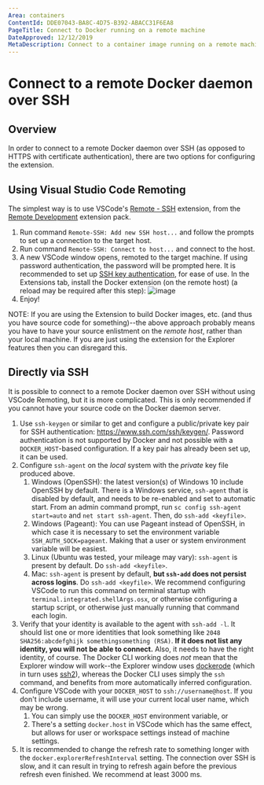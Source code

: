 ```yaml
---
Area: containers
ContentId: DDE07043-BA8C-4D75-B392-ABACC31F6EA8
PageTitle: Connect to Docker running on a remote machine
DateApproved: 12/12/2019
MetaDescription: Connect to a container image running on a remote machine, using Visual Studio Code.
---
```

# Connect to a remote Docker daemon over SSH

## Overview

In order to connect to a remote Docker daemon over SSH (as opposed to HTTPS with certificate authentication), there are two options for configuring the extension.

## Using Visual Studio Code Remoting

The simplest way is to use VSCode's [Remote - SSH](https://marketplace.visualstudio.com/items?itemName=ms-vscode-remote.remote-ssh) extension, from the [Remote Development](https://marketplace.visualstudio.com/items?itemName=ms-vscode-remote.vscode-remote-extensionpack) extension pack.

1. Run command `Remote-SSH: Add new SSH host...` and follow the prompts to set up a connection to the target host.
1. Run command `Remote-SSH: Connect to host...` and connect to the host.
1. A new VSCode window opens, remoted to the target machine. If using password authentication, the password will be prompted here. It is recommended to set up [SSH key authentication](https://www.ssh.com/ssh/public-key-authentication), for ease of use. In the Extensions tab, install the Docker extension (on the remote host) (a reload may be required after this step): 
![image](https://user-images.githubusercontent.com/36966225/66958480-3f280b80-f036-11e9-8d75-b4e55eb3913f.png)
1. Enjoy!

NOTE: If you are using the Extension to build Docker images, etc. (and thus you have source code for something)--the above approach probably means you have to have your source enlistment on the _remote host_, rather than your local machine. If you are just using the extension for the Explorer features then you can disregard this.

## Directly via SSH

It is possible to connect to a remote Docker daemon over SSH without using VSCode Remoting, but it is more complicated. This is only recommended if you cannot have your source code on the Docker daemon server.

1. Use `ssh-keygen` or similar to get and configure a public/private key pair for SSH authentication: https://www.ssh.com/ssh/keygen/. Password authentication is not supported by Docker and not possible with a `DOCKER_HOST`-based configuration. If a key pair has already been set up, it can be used.
1. Configure `ssh-agent` on the _local_ system with the _private_ key file produced above.
    1. Windows (OpenSSH): the latest version(s) of Windows 10 include OpenSSH by default. There is a Windows service, `ssh-agent` that is disabled by default, and needs to be re-enabled and set to automatic start. From an admin command prompt, run `sc config ssh-agent start=auto` and `net start ssh-agent`. Then, do `ssh-add <keyfile>`.
    1. Windows (Pageant): You can use Pageant instead of OpenSSH, in which case it is necessary to set the environment variable `SSH_AUTH_SOCK=pageant`. Making that a user or system environment variable will be easiest.
    1. Linux (Ubuntu was tested, your mileage may vary): `ssh-agent` is present by default. Do `ssh-add <keyfile>`.
    1. Mac: `ssh-agent` is present by default, **but `ssh-add` does not persist across logins**. Do `ssh-add <keyfile>`. We recommend configuring VSCode to run this command on terminal startup with `terminal.integrated.shellArgs.osx`, or otherwise configuring a startup script, or otherwise just manually running that command each login.
1. Verify that your identity is available to the agent with `ssh-add -l`. It should list one or more identities that look something like `2048 SHA256:abcdefghijk somethingsomething (RSA)`. **If it does not list any identity, you will not be able to connect.** Also, it needs to have the right identity, of course. The Docker CLI working does _not_ mean that the Explorer window will work--the Explorer window uses [dockerode](https://www.npmjs.com/package/dockerode) (which in turn uses [ssh2](https://www.npmjs.com/package/ssh2)), whereas the Docker CLI uses simply the `ssh` command, and benefits from more automatically inferred configuration.
1. Configure VSCode with your `DOCKER_HOST` to `ssh://username@host`. If you don't include username, it will use your current local user name, which may be wrong.
    1. You can simply use the `DOCKER_HOST` environment variable, or
    1. There's a setting `docker.host` in VSCode which has the same effect, but allows for user or workspace settings instead of machine settings.
1. It is recommended to change the refresh rate to something longer with the `docker.explorerRefreshInterval` setting. The connection over SSH is slow, and it can result in trying to refresh again before the previous refresh even finished. We recommend at least 3000 ms.